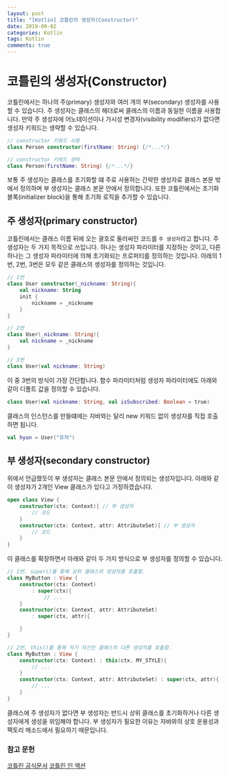 ```yaml
---
layout: post
title: "[Kotlin] 코틀린의 생성자(Constructor)"
date: 2019-09-02
categories: Kotlin
tags: Kotlin
comments: true
---
```


<!-- # Kotlin의 클래스 종류와 계층
- [open/final/abstract 클래스](#open/final/abstract-클래스)
- [public/internal/protected/private 가시성 접근자](#public/internal/protected/private-가시성-접근자)
- [봉인된(sealed) 클래스](#봉인된(sealed)-클래스) -->

# 코틀린의 생성자(Constructor)

코틀린에서는 하나의 주(primary) 생성자와 여러 개의 부(secondary) 생성자를 사용할 수 있습니다. 주 생성자는 클래스의 헤더로써 클래스의 이름과 동일한 이름을 사용합니다. 만약 주 생성자에 어노테이션이나 가시성 변경자(visibility modifiers)가 없다면 생성자 키워드는 생략할 수 있습니다.

```kotlin
// constructor 키워드 사용
class Person constructor(firstName: String) {/*...*/}

// constructor 키워드 생략
class Person(firstName: String) {/*...*/}
```

보통 주 생성자는 클래스를 초기화할 떄 주로 사용하는 간략한 생성자로 클래스 본문 밖에서 정의하며 부 생성자는 클래스 본문 안에서 정의합니다. 또한 코틀린에서는 초기화 블록(initializer block)을 통해 초기화 로직을 추가할 수 있습니다. 

## 주 생성자(primary constructor)

코틀린에서는 클래스 이름 뒤에 오는 괄호로 둘러싸인 코드를 `주 생성자`라고 합니다. 주 생성자는 두 가지 목적으로 쓰입니다. 하나는 생성자 파라미터를 지정하는 것이고, 다른 하나는 그 생성자 파라미터에 의해 초기화되는 프로퍼티를 정의하는 것입니다.
아래의 1번, 2번, 3번은 모두 같은 클래스의 생성자를 정의하는 것입니다. 

```kotlin
// 1번
class User constructor(_nickname: String){
    val nickname: String
    init {
        nickname = _nickname
    }
}

// 2번
class User(_nickname: String){
    val nickname = _nickname
}

// 3번
class User(val nickname: String)
```

이 중 3번의 방식이 가장 간단합니다. 함수 파라미터처럼 생성자 파라미터에도 아래와 같이 디폴트 값을 정의할 수 있습니다.

```kotlin
class User(val nickname: String, val isSubscribed: Boolean = true)
```

클래스의 인스턴스를 만들떄에는 자바와는 달리 new 키워드 없이 생성자를 직접 호출하면 됩니다.

```kotlin
val hyun = User("유저")
```

## 부 생성자(secondary constructor)
위에서 언급했듯이 부 생성자는 클래스 본문 안에서 정의되는 생성자입니다. 아래와 같이 생성자가 2개인 View 클래스가 있다고 가정하겠습니다.

```kotlin
open class View {
    constructor(ctx: Context){ // 부 생성자
        // 코드
    }
    constructor(ctx: Context, attr: AttributeSet){ // 부 생성자
        // 코드
    }
}
```

이 클래스를 확장하면서 아래와 같이 두 가지 방식으로 부 생성자를 정의할 수 있습니다.

```kotlin
// 1번. super()를 통해 상위 클래스의 생성자를 호출함.
class MyButton : View {
    constructor(ctx: Context)
        : super(ctx){
            // ...
    }
    constructor(ctx: Context, attr: AttributeSet)
        : super(ctx, attr){

    }
}

// 2번. this()를 통해 자기 자신인 클래스의 다른 생성자를 호출함.
class MyButton : View {
    constructor(ctx: Context) : this(ctx, MY_STYLE){
        // ...
    }
    constructor(ctx: Context, attr: AttributeSet) : super(ctx, attr){
        // ...
    }
}
```

클래스에 주 생성자가 없다면 부 생성자는 반드시 상위 클래스를 초기화하거나 다른 생성자에게 생성을 위임해야 합니다. 부 생성자가 필요한 이유는 자바와의 상호 운용성과 팩토리 메소드에서 필요하기 때문입니다. 

### 참고 문헌
[코틀린 공식문서](https://kotlinlang.org/docs/reference)
[코틀린 인 액션](http://acornpub.co.kr/book/kotlin-in-action)